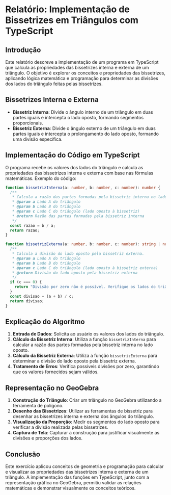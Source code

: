 # Relatório: Implementação de Bissetrizes em Triângulos com TypeScript

## Introdução

Este relatório descreve a implementação de um programa em TypeScript que calcula as propriedades das bissetrizes interna e externa de um triângulo. O objetivo é explorar os conceitos e propriedades das bissetrizes, aplicando lógica matemática e programação para determinar as divisões dos lados do triângulo feitas pelas bissetrizes.

## Bissetrizes Interna e Externa

- **Bissetriz Interna**: Divide o ângulo interno de um triângulo em duas partes iguais e intercepta o lado oposto, formando segmentos proporcionais.
- **Bissetriz Externa**: Divide o ângulo externo de um triângulo em duas partes iguais e intercepta o prolongamento do lado oposto, formando uma divisão específica.

## Implementação do Código em TypeScript

O programa recebe os valores dos lados do triângulo e calcula as propriedades das bissetrizes interna e externa com base nas fórmulas matemáticas. Exemplo do código:

```typescript
function bissetrizInterna(a: number, b: number, c: number): number {
  /**
   * Calcula a razão das partes formadas pela bissetriz interna no lado oposto.
   * @param a Lado A do triângulo
   * @param b Lado B do triângulo
   * @param c Lado C do triângulo (lado oposto à bissetriz)
   * @return Razão das partes formadas pela bissetriz interna
   */
  const razao = b / a;
  return razao;
}

function bissetrizExterna(a: number, b: number, c: number): string | number {
  /**
   * Calcula a divisão do lado oposto pela bissetriz externa.
   * @param a Lado A do triângulo
   * @param b Lado B do triângulo
   * @param c Lado C do triângulo (lado oposto à bissetriz externa)
   * @return Divisão do lado oposto pela bissetriz externa
   */
  if (c === 0) {
    return "Divisão por zero não é possível. Verifique os lados do triângulo.";
  }
  const divisao = (a + b) / c;
  return divisao;
}
```

## Explicação do Algoritmo

1. **Entrada de Dados**: Solicita ao usuário os valores dos lados do triângulo.
2. **Cálculo da Bissetriz Interna**: Utiliza a função `bissetrizInterna` para calcular a razão das partes formadas pela bissetriz interna no lado oposto.
3. **Cálculo da Bissetriz Externa**: Utiliza a função `bissetrizExterna` para determinar a divisão do lado oposto pela bissetriz externa.
4. **Tratamento de Erros**: Verifica possíveis divisões por zero, garantindo que os valores fornecidos sejam válidos.

## Representação no GeoGebra

1. **Construção do Triângulo**: Criar um triângulo no GeoGebra utilizando a ferramenta de polígono.
2. **Desenho das Bissetrizes**: Utilizar as ferramentas de bissetriz para desenhar as bissetrizes interna e externa dos ângulos do triângulo.
3. **Visualização da Proporção**: Medir os segmentos do lado oposto para verificar a divisão realizada pelas bissetrizes.
4. **Captura de Tela**: Capturar a construção para justificar visualmente as divisões e proporções dos lados.

## Conclusão

Este exercício aplicou conceitos de geometria e programação para calcular e visualizar as propriedades das bissetrizes interna e externa de um triângulo. A implementação das funções em TypeScript, junto com a representação gráfica no GeoGebra, permitiu validar as relações matemáticas e demonstrar visualmente os conceitos teóricos.

